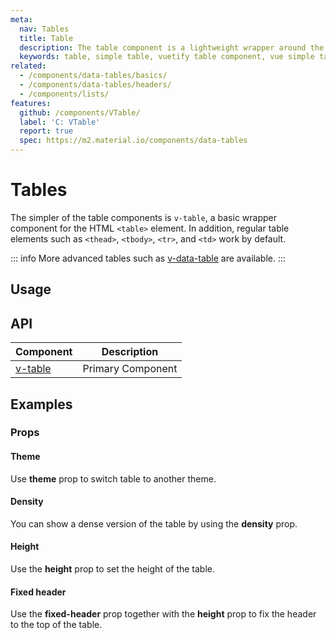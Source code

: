 ```yaml
---
meta:
  nav: Tables
  title: Table
  description: The table component is a lightweight wrapper around the table element that provides a Material Design feel without all the baggage.
  keywords: table, simple table, vuetify table component, vue simple table component, table component
related:
  - /components/data-tables/basics/
  - /components/data-tables/headers/
  - /components/lists/
features:
  github: /components/VTable/
  label: 'C: VTable'
  report: true
  spec: https://m2.material.io/components/data-tables
---
```


# Tables

The simpler of the table components is `v-table`, a basic wrapper component for the HTML `<table>` element. In addition, regular table elements such as `<thead>`, `<tbody>`, `<tr>`, and `<td>` work by default.

::: info
More advanced tables such as [v-data-table](/components/data-tables/basics/) are available.
:::

<PageFeatures />

## Usage

<ExamplesExample file="v-table/usage" />

<PromotedEntry />

## API

| Component | Description |
| - | - |
| [v-table](/api/v-table/) | Primary Component |

<ApiInline hide-links />

## Examples

### Props

#### Theme

Use **theme** prop to switch table to another theme.

<ExamplesExample file="v-table/prop-dark" />

#### Density

You can show a dense version of the table by using the **density** prop.

<ExamplesExample file="v-table/prop-dense" />

#### Height

Use the **height** prop to set the height of the table.

<ExamplesExample file="v-table/prop-height" />

#### Fixed header

Use the **fixed-header** prop together with the **height** prop to fix the header to the top of the table.

<ExamplesExample file="v-table/prop-fixed-header" />
